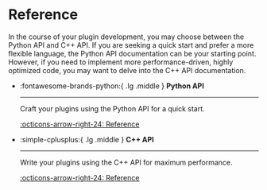 # Reference

In the course of your plugin development, you may choose between the Python API and C++ API. If you are seeking a
quick start and prefer a more flexible language, the Python API documentation can be your starting point. However,
if you need to implement more performance-driven, highly optimized code, you may want to delve into the C++ API
documentation.

<div class="grid cards" markdown>

-   :fontawesome-brands-python:{ .lg .middle } __Python API__

    ---

    Craft your plugins using the Python API for a quick start.

    [:octicons-arrow-right-24: Reference](python/index.md)

-   :simple-cplusplus:{ .lg .middle } __C++ API__

    ---

    Write your plugins using the C++ API for maximum performance.

    [:octicons-arrow-right-24: Reference](cpp/links.md)

</div>
